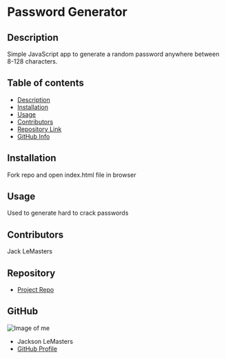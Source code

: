 # **Password Generator**

## Description 
Simple JavaScript app to generate a random password anywhere between 8-128 characters.
## Table of contents
- [Description](#Description)
- [Installation](#Installation)
- [Usage](#Usage)
- [Contributors](#Contributors)
- [Repository Link](#Repository)
- [GitHub Info](#GitHub) 
## Installation
Fork repo and open index.html file in browser
## Usage
Used to generate hard to crack passwords
## Contributors
Jack LeMasters
## Repository
- [Project Repo](https://github.com/jacklemasters/passwordhuh)
## GitHub
![Image of me](https://avatars.githubusercontent.com/u/82251556?v=4)
- Jackson LeMasters
- [GitHub Profile](https://github.com/jacklemasters)